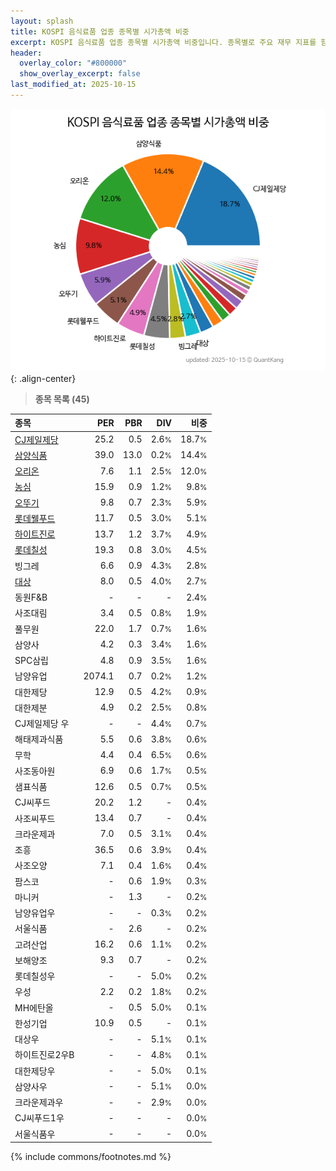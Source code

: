 ```yaml
---
layout: splash
title: KOSPI 음식료품 업종 종목별 시가총액 비중
excerpt: KOSPI 음식료품 업종 종목별 시가총액 비중입니다. 종목별로 주요 재무 지표를 함께 표시합니다.
header:
  overlay_color: "#800000"
  show_overlay_excerpt: false
last_modified_at: 2025-10-15
---
```



![KOSPI 음식료품 업종 종목별 시가총액 비중](/stats/sector/images/kospi_업종_음식료품_종목.png){: .align-center}


> **종목 목록 (45)**<a id="list"></a>

| **종목** | **PER** | **PBR** | **DIV** | **비중** |
| :------- | ------: | ------: | ------: | -------: |
| [CJ제일제당](/097950/) | 25.2 | 0.5 | 2.6<small>%</small> | 18.7<small>%</small> |
| [삼양식품](/003230/) | 39.0 | 13.0 | 0.2<small>%</small> | 14.4<small>%</small> |
| [오리온](/271560/) | 7.6 | 1.1 | 2.5<small>%</small> | 12.0<small>%</small> |
| [농심](/004370/) | 15.9 | 0.9 | 1.2<small>%</small> | 9.8<small>%</small> |
| [오뚜기](/007310/) | 9.8 | 0.7 | 2.3<small>%</small> | 5.9<small>%</small> |
| [롯데웰푸드](/280360/) | 11.7 | 0.5 | 3.0<small>%</small> | 5.1<small>%</small> |
| [하이트진로](/000080/) | 13.7 | 1.2 | 3.7<small>%</small> | 4.9<small>%</small> |
| [롯데칠성](/005300/) | 19.3 | 0.8 | 3.0<small>%</small> | 4.5<small>%</small> |
| 빙그레 | 6.6 | 0.9 | 4.3<small>%</small> | 2.8<small>%</small> |
| [대상](/001680/) | 8.0 | 0.5 | 4.0<small>%</small> | 2.7<small>%</small> |
| 동원F&B | - | - | - | 2.4<small>%</small> |
| 사조대림 | 3.4 | 0.5 | 0.8<small>%</small> | 1.9<small>%</small> |
| 풀무원 | 22.0 | 1.7 | 0.7<small>%</small> | 1.6<small>%</small> |
| 삼양사 | 4.2 | 0.3 | 3.4<small>%</small> | 1.6<small>%</small> |
| SPC삼립 | 4.8 | 0.9 | 3.5<small>%</small> | 1.6<small>%</small> |
| 남양유업 | 2074.1 | 0.7 | 0.2<small>%</small> | 1.2<small>%</small> |
| 대한제당 | 12.9 | 0.5 | 4.2<small>%</small> | 0.9<small>%</small> |
| 대한제분 | 4.9 | 0.2 | 2.5<small>%</small> | 0.8<small>%</small> |
| CJ제일제당 우 | - | - | 4.4<small>%</small> | 0.7<small>%</small> |
| 해태제과식품 | 5.5 | 0.6 | 3.8<small>%</small> | 0.6<small>%</small> |
| 무학 | 4.4 | 0.4 | 6.5<small>%</small> | 0.6<small>%</small> |
| 사조동아원 | 6.9 | 0.6 | 1.7<small>%</small> | 0.5<small>%</small> |
| 샘표식품 | 12.6 | 0.5 | 0.7<small>%</small> | 0.5<small>%</small> |
| CJ씨푸드 | 20.2 | 1.2 | - | 0.4<small>%</small> |
| 사조씨푸드 | 13.4 | 0.7 | - | 0.4<small>%</small> |
| 크라운제과 | 7.0 | 0.5 | 3.1<small>%</small> | 0.4<small>%</small> |
| 조흥 | 36.5 | 0.6 | 3.9<small>%</small> | 0.4<small>%</small> |
| 사조오양 | 7.1 | 0.4 | 1.6<small>%</small> | 0.4<small>%</small> |
| 팜스코 | - | 0.6 | 1.9<small>%</small> | 0.3<small>%</small> |
| 마니커 | - | 1.3 | - | 0.2<small>%</small> |
| 남양유업우 | - | - | 0.3<small>%</small> | 0.2<small>%</small> |
| 서울식품 | - | 2.6 | - | 0.2<small>%</small> |
| 고려산업 | 16.2 | 0.6 | 1.1<small>%</small> | 0.2<small>%</small> |
| 보해양조 | 9.3 | 0.7 | - | 0.2<small>%</small> |
| 롯데칠성우 | - | - | 5.0<small>%</small> | 0.2<small>%</small> |
| 우성 | 2.2 | 0.2 | 1.8<small>%</small> | 0.2<small>%</small> |
| MH에탄올 | - | 0.5 | 5.0<small>%</small> | 0.1<small>%</small> |
| 한성기업 | 10.9 | 0.5 | - | 0.1<small>%</small> |
| 대상우 | - | - | 5.1<small>%</small> | 0.1<small>%</small> |
| 하이트진로2우B | - | - | 4.8<small>%</small> | 0.1<small>%</small> |
| 대한제당우 | - | - | 5.0<small>%</small> | 0.1<small>%</small> |
| 삼양사우 | - | - | 5.1<small>%</small> | 0.0<small>%</small> |
| 크라운제과우 | - | - | 2.9<small>%</small> | 0.0<small>%</small> |
| CJ씨푸드1우 | - | - | - | 0.0<small>%</small> |
| 서울식품우 | - | - | - | 0.0<small>%</small> |

{% include commons/footnotes.md %}